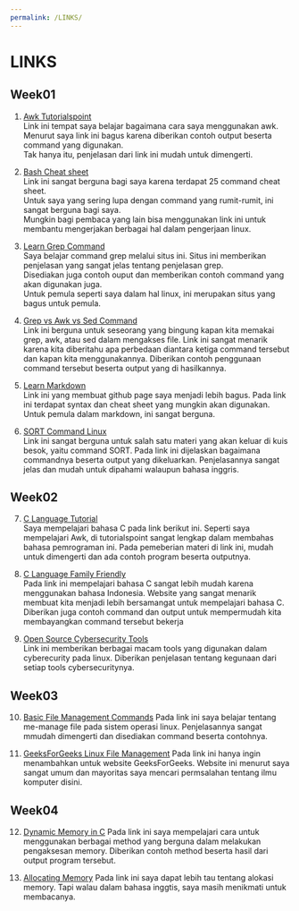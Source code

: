 ```yaml
---
permalink: /LINKS/
---
```


# LINKS

## Week01
1. [Awk Tutorialspoint](https://www.tutorialspoint.com/awk/index.htm)  
Link ini tempat saya belajar bagaimana cara saya menggunakan awk.  
Menurut saya link ini bagus karena diberikan contoh output beserta command yang digunakan.  
Tak hanya itu, penjelasan dari link ini mudah untuk dimengerti.

2. [Bash Cheat sheet](https://www.educative.io/blog/bash-shell-command-cheat-sheet)  
Link ini sangat berguna bagi saya karena terdapat 25 command cheat sheet.  
Untuk saya yang sering lupa dengan command yang rumit-rumit, ini sangat berguna bagi saya.  
Mungkin bagi pembaca yang lain bisa menggunakan link ini untuk membantu mengerjakan berbagai hal dalam pengerjaan linux.

3. [Learn Grep Command](https://phoenixnap.com/kb/grep-command-linux-unix-examples)  
Saya belajar command grep melalui situs ini. Situs ini memberikan penjelasan yang sangat jelas tentang penjelasan grep.  
Disediakan juga contoh ouput dan memberikan contoh command yang akan digunakan juga.  
Untuk pemula seperti saya dalam hal linux, ini merupakan situs yang bagus untuk pemula.  

4. [Grep vs Awk vs Sed Command](https://techviewleo.com/awk-vs-grep-vs-sed-commands-in-linux/)  
Link ini berguna untuk seseorang yang bingung kapan kita memakai grep, awk, atau sed dalam mengakses file.
Link ini sangat menarik karena kita diberitahu apa perbedaan diantara ketiga command tersebut dan kapan kita menggunakannya.
Diberikan contoh penggunaan command tersebut beserta output yang di hasilkannya.

5. [Learn Markdown](https://www.markdownguide.org/)  
Link ini yang membuat github page saya menjadi lebih bagus. Pada link ini terdapat syntax dan cheat sheet yang mungkin akan digunakan. Untuk pemula dalam markdown, ini sangat berguna.

6. [SORT Command Linux](https://www.geeksforgeeks.org/sort-command-linuxunix-examples/)  
Link ini sangat berguna untuk salah satu materi yang akan keluar di kuis besok, yaitu command SORT. Pada link ini dijelaskan bagaimana commandnya beserta output yang dikeluarkan. Penjelasannya sangat jelas dan mudah untuk dipahami walaupun bahasa inggris.


## Week02
7. [C Language Tutorial](https://www.tutorialspoint.com/cprogramming/c_basic_syntax.htm)  
Saya mempelajari bahasa C pada link berikut ini. Seperti saya mempelajari Awk, di tutorialspoint sangat lengkap dalam membahas bahasa pemrograman ini. Pada pemeberian materi di link ini, mudah untuk dimengerti dan ada contoh program beserta outputnya.

8. [C Language Family Friendly](https://www.petanikode.com/tutorial/c/)  
Pada link ini mempelajari bahasa C sangat lebih mudah karena menggunakan bahasa Indonesia. Website yang sangat menarik membuat kita menjadi lebih bersamangat untuk mempelajari bahasa C. Diberikan juga contoh command dan output untuk mempermudah kita membayangkan command tersebut bekerja

9. [Open Source Cybersecurity Tools](https://www.datashieldprotect.com/blog/free-open-source-software-cybersecurity)  
Link ini memberikan berbagai macam tools yang digunakan dalam cyberecurity pada linux. Diberikan penjelasan tentang kegunaan dari setiap tools cybersecuritynya. 


## Week03
10. [Basic File Management Commands](https://www.tecmint.com/linux-file-management-commands/)
Pada link ini saya belajar tentang me-manage file pada sistem operasi linux. Penjelasannya sangat mmudah dimengerti dan disediakan command beserta contohnya.

11. [GeeksForGeeks Linux File Management](https://www.geeksforgeeks.org/file-management-in-linux/)
Pada link ini hanya ingin menambahkan untuk website GeeksForGeeks. Website ini menurut saya sangat umum dan mayoritas saya mencari permsalahan tentang ilmu komputer disini.


## Week04
12. [Dynamic Memory in C](https://www.geeksforgeeks.org/dynamic-memory-allocation-in-c-using-malloc-calloc-free-and-realloc/)
Pada link ini saya mempelajari cara untuk menggunakan berbagai method yang berguna dalam melakukan pengaksesan memory. Diberikan contoh method beserta hasil dari output program tersebut.

13. [Allocating Memory](https://www.oreilly.com/library/view/linux-device-drivers/0596005903/ch08.html)
Pada link ini saya dapat lebih tau tentang alokasi memory. Tapi walau dalam bahasa inggtis, saya masih menikmati untuk membacanya.
